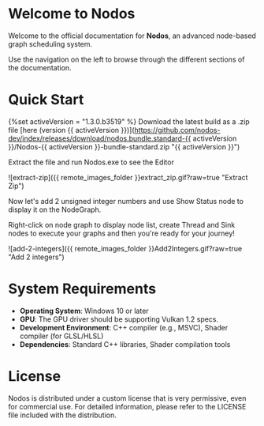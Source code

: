 # Welcome to Nodos

Welcome to the official documentation for **Nodos**, an advanced node-based graph scheduling system.

Use the navigation on the left to browse through the different sections of the documentation.

# Quick Start

{%set activeVersion = "1.3.0.b3519" %}
Download the latest build as a .zip file [here (version {{ activeVersion }})](https://github.com/nodos-dev/index/releases/download/nodos.bundle.standard-{{ activeVersion }}/Nodos-{{ activeVersion }}-bundle-standard.zip "{{ activeVersion }}") 

Extract the file and run Nodos.exe to see the Editor

![extract-zip]({{ remote_images_folder }}extract_zip.gif?raw=true "Extract Zip")

Now let's add 2 unsigned integer numbers and use Show Status node to display it on the NodeGraph.

Right-click on node graph to display node list, create Thread and Sink nodes to execute your graphs and then you're ready for your journey!

![add-2-integers]({{ remote_images_folder }}Add2Integers.gif?raw=true "Add 2 integers")


# System Requirements

- **Operating System**: Windows 10 or later
- **GPU**: The GPU driver should be supporting Vulkan 1.2 specs.
- **Development Environment**: C++ compiler (e.g., MSVC), Shader compiler (for GLSL/HLSL)
- **Dependencies**: Standard C++ libraries, Shader compilation tools

# License

Nodos is distributed under a custom license that is very permissive, even for commercial use. For detailed information, please refer to the LICENSE file included with the distribution.
